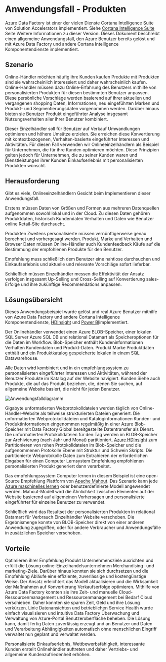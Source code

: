 <properties 
    pageTitle="Daten mit Fall - Produkten" 
    description="Lernen Sie ein Anwendungsfall zusammen mit anderen Diensten mithilfe von Azure Data Factory implementiert." 
    services="data-factory" 
    documentationCenter="" 
    authors="sharonlo101" 
    manager="jhubbard" 
    editor="monicar"/>

<tags 
    ms.service="data-factory" 
    ms.workload="data-services" 
    ms.tgt_pltfrm="na" 
    ms.devlang="na" 
    ms.topic="article" 
    ms.date="09/01/2016" 
    ms.author="shlo"/>

# <a name="use-case---product-recommendations"></a>Anwendungsfall - Produkten 

Azure Data Factory ist einer der vielen Dienste Cortana Intelligence Suite von Solution Accelerators implementiert.  Siehe [Cortana Intelligence Suite](http://www.microsoft.com/cortanaanalytics) Seite Weitere Informationen zu dieser Version. Dieses Dokument beschreibt einen allgemeine Anwendungsfall, den Azure Benutzer bereits gelöst und mit Azure Data Factory und andere Cortana Intelligence Komponentendienste implementiert.

## <a name="scenario"></a>Szenario

Online-Händler möchten häufig ihre Kunden kaufen Produkte mit Produkten sind sie wahrscheinlich interessiert und daher wahrscheinlich kaufen. Online-Händler müssen dazu Online-Erfahrung des Benutzers mithilfe von personalisierten Produkten für diesen bestimmten Benutzer anpassen. Diese persönliche Vorschläge werden basierend auf ihrer aktuellen und vergangenen shopping Daten, Informationen, neu eingeführten Marken und Produkt- und Segmentierungsdaten vorgenommen werden.  Darüber hinaus bieten sie Benutzer Produkt eingeführter Analyse insgesamt Nutzungsverhalten aller ihrer Benutzer kombiniert.

Dieser Einzelhändler soll für Benutzer auf Verkauf Umwandlungen optimieren und höhere Umsätze erzielen.  Sie erreichen diese Konvertierung mit kontextbezogenen, Verhalten-basierte eingeführter Interessen und Aktivitäten. Für diesen Fall verwenden wir Onlineeinzelhändlern als Beispiel für Unternehmen, die für ihre Kunden optimieren möchten. Diese Prinzipien gelten jedoch für Unternehmen, die zu seiner Kunden waren und Dienstleistungen ihrer Kunden Einkaufserlebnis mit personalisierten Produkten wünscht.

## <a name="challenges"></a>Herausforderung

Gibt es viele, Onlineeinzelhändlern Gesicht beim Implementieren dieser Anwendungsfall. 

Erstens müssen Daten von Größen und Formen aus mehreren Datenquellen aufgenommen sowohl lokal und in der Cloud. Zu diesen Daten gehören Produktdaten, historisch Kundendaten Verhalten und Daten wie Benutzer online Retail-Site durchsucht. 

Produkten Zweitens personalisierte müssen vernünftigerweise genau berechnet und vorhergesagt werden. Produkt, Marke und Verhalten und Browser Daten müssen Online-Händler auch Kundenfeedback Käufe auf die Bestimmung der empfohlenen Produkte für den Benutzer. 

Empfehlung muss schließlich dem Benutzer eine nahtlose durchsuchen und Einkaufserlebnis und aktuelle und relevante Vorschläge sofort lieferbar. 

Schließlich müssen Einzelhändler messen die Effektivität der Ansatz verfolgen insgesamt Up-Selling und Cross-Selling auf Konvertierung sales-Erfolge und ihre zukünftige Recommendations anpassen.

## <a name="solution-overview"></a>Lösungsübersicht

Dieses Anwendungsbeispiel wurde gelöst und real Azure Benutzer mithilfe von Azure Data Factory und andere Cortana Intelligence Komponentendienste, [HDInsight](https://azure.microsoft.com/services/hdinsight/) und [Power BI](https://powerbi.microsoft.com/)implementiert.

Der Onlinehändler verwendet einen Azure BLOB-Speicher, einer lokalen SQL Server Azure SQL DB und relational Datamart als Speicheroptionen für die Daten im Workflow.  Blob-Speicher enthält Kundeninformationen Verhalten Kundendaten und Produkt-Daten. Produkt Marke Produktdaten enthält und ein Produktkatalog gespeicherte lokalen in einem SQL Datawarehouse. 

Alle Daten wird kombiniert und in ein empfehlungssystem zu personalisierten eingeführter Interessen und Aktivitäten, während der Benutzer Produkte im Katalog auf der Website navigiert. Kunden Siehe auch Produkte, die auf das Produkt beziehen, die, denen Sie suchen, auf allgemeine Website basiert, die nicht für jeden Benutzer.

![Anwendungsfalldiagramm](./media/data-factory-product-reco-usecase/diagram-1.png)

Gigabyte unformatierten Webprotokolldateien werden täglich von Online-Händler-Website als teilweise strukturierten Dateien generiert. Die unformatierten Webprotokolldateien und Kataloginformationen Kunden- und Produktinformationen eingenommen regelmäßig in einer Azure Blob-Speicher mit Data Factory Global bereitgestellte Datentransfer als Dienst. Die unformatierten Protokolldateien für den Tag werden im BLOB-Speicher zur Archivierung (nach Jahr und Monat) partitioniert.  [Azure HDInsight](https://azure.microsoft.com/services/hdinsight/) zum Partitionieren von rohen Protokolldateien im Blob-Speicher und die aufgenommenen Protokolle Ebene mit Struktur und Schwein Skripts. Die partitionierte Webprotokolle Daten zum Extrahieren der erforderlichen Eingaben für einen Computer Lernsystem Empfehlung empfohlenen personalisierten Produkt generiert dann verarbeitet.

Das empfehlungssystem Computer lernen in diesem Beispiel ist eine open-Source Empfehlung Plattform von [Apache Mahout](http://mahout.apache.org/).  Das Szenario kann jede [Azure maschinelles lernen](https://azure.microsoft.com/services/machine-learning/) oder benutzerdefinierte Modell angewendet werden.  Mahout-Modell wird die Ähnlichkeit zwischen Elementen auf der Website basierend auf allgemeinen Vorhersagen und personalisierte eingeführter für einzelne Benutzer zu verwendet.

Schließlich wird das Resultset der personalisierten Produkten in relational Datamart für Verbrauch Einzelhändler Website verschoben.  Die Ergebnismenge konnte von BLOB-Speicher direkt von einer anderen Anwendung zugegriffen, oder für andere Verbraucher und Anwendungsfälle in zusätzlichen Speicher verschoben.

## <a name="benefits"></a>Vorteile

Optimieren ihrer Empfehlung Produkt Unternehmensziele ausrichten und erfüllt die Lösung online-Einzelhandelsunternehmen Merchandising- und marketing-Ziele. Darüber hinaus konnten sie sich durchsetzen und die Empfehlung Abläufe eine effiziente, zuverlässige und kostengünstige Weise. Der Ansatz erleichtert das Modell aktualisieren und die Wirksamkeit der Maßnahmen auf Konvertierung Verkaufserfolge optimieren. Mithilfe von Azure Data Factory konnten sie ihre Zeit- und manuelle Cloud-Ressourcenmanagement und Ressourcenmanagement bei Bedarf Cloud verschieben. Daher konnten sie sparen Zeit, Geld und ihre Lösung verkürzen. Linie Datenansichten und betrieblichen Service Health wurde einfach visualisieren und intuitive Data Factory Überwachung und Verwaltung von Azure-Portal Benutzeroberfläche beheben. Die Lösung kann, damit fertig Daten zuverlässig erzeugt und an Benutzer und Daten und Verarbeitung Abhängigkeiten automatisch ohne menschlichen Eingriff verwaltet nun geplant und verwaltet werden.

Personalisierte Einkaufserlebnis, Wettbewerbsfähigkeit, interessante Kunden erstellt Onlinehändler auftreten und daher Vertriebs- und allgemeine Kundenzufriedenheit erhöhen.



  
